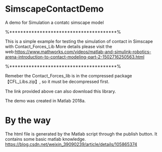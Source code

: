 # SimscapeContactDemo

A demo for Simulation a contatc simscape model

%***************************************%

This is a simple example for testing the simulation of contact in Simscape with Contact_Forces_Lib
More details please visit the web:https://www.mathworks.com/videos/matlab-and-simulink-robotics-arena-introduction-to-contact-modeling-part-2-1502716250563.html

%***************************************%

Remeber the Contact_Forces_lib  is in the compressed package【CFL_Libs.zip】, so it must be decompressed first. 

The link provided above can also download this library.

The demo was created in Matlab 2018a.
# By the way
The html file is generated by the Matlab script through the publish button. It contains some basic matlab knowledge.
 https://blog.csdn.net/weixin_39090239/article/details/105865374
